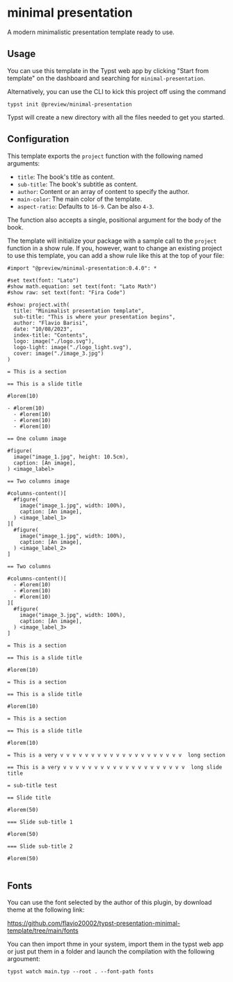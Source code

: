 # minimal presentation
A modern minimalistic presentation template ready to use.

## Usage
You can use this template in the Typst web app by clicking "Start from template"
on the dashboard and searching for `minimal-presentation`.

Alternatively, you can use the CLI to kick this project off using the command
```
typst init @preview/minimal-presentation
```

Typst will create a new directory with all the files needed to get you started.

## Configuration
This template exports the `project` function with the following named arguments:

- `title`: The book's title as content.
- `sub-title`: The book's subtitle as content.
- `author`: Content or an array of content to specify the author.
- `main-color`: The main color of the template.
- `aspect-ratio`: Defaults to `16-9`. Can be also `4-3`.

The function also accepts a single, positional argument for the body of the
book.

The template will initialize your package with a sample call to the `project`
function in a show rule. If you, however, want to change an existing project to
use this template, you can add a show rule like this at the top of your file:

```typ
#import "@preview/minimal-presentation:0.4.0": *

#set text(font: "Lato")
#show math.equation: set text(font: "Lato Math")
#show raw: set text(font: "Fira Code")

#show: project.with(
  title: "Minimalist presentation template",
  sub-title: "This is where your presentation begins",
  author: "Flavio Barisi",
  date: "10/08/2023",
  index-title: "Contents",
  logo: image("./logo.svg"),
  logo-light: image("./logo_light.svg"),
  cover: image("./image_3.jpg")
)

= This is a section

== This is a slide title

#lorem(10)

- #lorem(10)
  - #lorem(10)
  - #lorem(10)
  - #lorem(10)

== One column image

#figure(
  image("image_1.jpg", height: 10.5cm),
  caption: [An image],
) <image_label>

== Two columns image

#columns-content()[
  #figure(
    image("image_1.jpg", width: 100%),
    caption: [An image],
  ) <image_label_1>
][
  #figure(
    image("image_1.jpg", width: 100%),
    caption: [An image],
  ) <image_label_2>
]

== Two columns

#columns-content()[
  - #lorem(10)
  - #lorem(10)
  - #lorem(10)
][
  #figure(
    image("image_3.jpg", width: 100%),
    caption: [An image],
  ) <image_label_3>
]

= This is a section

== This is a slide title

#lorem(10)

= This is a section

== This is a slide title

#lorem(10)

= This is a section

== This is a slide title

#lorem(10)

= This is a very v v v v v v v v v v v v v v v v v v v v  long section

== This is a very v v v v v v v v v v v v v v v v v v v v  long slide title

= sub-title test

== Slide title

#lorem(50)

=== Slide sub-title 1

#lorem(50)

=== Slide sub-title 2

#lorem(50)


```

## Fonts
You can use the font selected by the author of this plugin, by download theme at the following link:

https://github.com/flavio20002/typst-presentation-minimal-template/tree/main/fonts

You can then import thme in your system, import them in the typst web app or just put them in a folder and launch the compilation with the following argoument:

```
typst watch main.typ --root . --font-path fonts
```